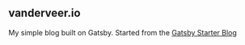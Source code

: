 ## vanderveer.io
My simple blog built on Gatsby. Started from the [Gatsby Starter Blog](https://github.com/gatsbyjs/gatsby-starter-blog)